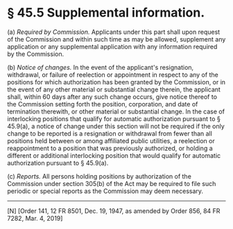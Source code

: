 # § 45.5   Supplemental information.

(a) *Required by Commission.* Applicants under this part shall upon request of the Commission and within such time as may be allowed, supplement any application or any supplemental application with any information required by the Commission. 


(b) *Notice of changes.* In the event of the applicant's resignation, withdrawal, or failure of reelection or appointment in respect to any of the positions for which authorization has been granted by the Commission, or in the event of any other material or substantial change therein, the applicant shall, within 60 days after any such change occurs, give notice thereof to the Commission setting forth the position, corporation, and date of termination therewith, or other material or substantial change. In the case of interlocking positions that qualify for automatic authorization pursuant to § 45.9(a), a notice of change under this section will not be required if the only change to be reported is a resignation or withdrawal from fewer than all positions held between or among affiliated public utilities, a reelection or reappointment to a position that was previously authorized, or holding a different or additional interlocking position that would qualify for automatic authorization pursuant to § 45.9(a). 


(c) *Reports.* All persons holding positions by authorization of the Commission under section 305(b) of the Act may be required to file such periodic or special reports as the Commission may deem necessary. 



---

[N] [Order 141, 12 FR 8501, Dec. 19, 1947, as amended by Order 856, 84 FR 7282, Mar. 4, 2019]




